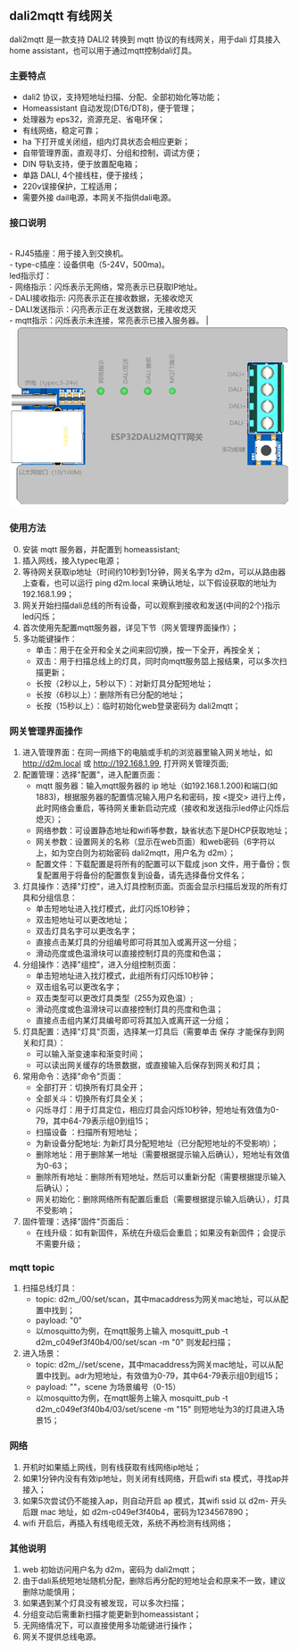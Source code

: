 ## dali2mqtt 有线网关

dali2mqtt 是一款支持 DALI2 转换到 mqtt 协议的有线网关，用于dali 灯具接入 home assistant，也可以用于通过mqtt控制dali灯具。

### 主要特点

- dali2 协议，支持短地址扫描、分配、全部初始化等功能；
- Homeassistant 自动发现(DT6/DT8)，便于管理；
- 处理器为 eps32，资源充足、省电环保；
- 有线网络，稳定可靠；
- ha 下打开或关闭组，组内灯具状态会相应更新；
- 自带管理界面，直观寻灯、分组和控制，调试方便；
- DIN 导轨支持，便于放置配电箱；
- 单路 DALI, 4个接线柱，便于接线；
- 220v误接保护，工程适用；
- 需要外接 dail电源，本网关不指供dali电源。

### 接口说明
<br> - RJ45插座：用于接入到交换机。<br> - type-c插座：设备供电（5-24V，500ma)。<br>led指示灯：<br>- 网络指示：闪烁表示无网络，常亮表示已获取IP地址。<br>- DALI接收指示: 闪亮表示正在接收数据，无接收熄灭<br> - DALI发送指示：闪亮表示正在发送数据，无接收熄灭 <br> - mqtt指示：闪烁表示未连接，常亮表示已接入服务器。 |  ![体积小巧](/res/esp32dali2mqtt.png )

### 使用方法
0. 安装 mqtt 服务器，并配置到 homeassistant;
1. 插入网线，接入typec电源；
2. 等待网关获取ip地址（时间约10秒到1分钟，网关名字为 d2m，可以从路由器上查看，也可以运行 ping d2m.local 来确认地址，以下假设获取的地址为 192.168.1.99；
3. 网关开始扫描dali总线的所有设备，可以观察到接收和发送(中间的2个)指示led闪烁；
4. 首次使用先配置mqtt服务器，详见下节（网关管理界面操作）；
5. 多功能键操作：
    - 单击：用于在全开和全关之间来回切换，按一下全开，再按全关；
    - 双击：用于扫描总线上的灯具，同时向mqtt服务㗊上报结果，可以多次扫描更新；
    - 长按（2秒以上，5秒以下）：对新灯具分配短地址；
    - 长按（6秒以上）：删除所有已分配的地址；
    - 长按（15秒以上）：临时初始化web登录密码为 dali2mqtt；

### 网关管理界面操作
1. 进入管理界面：在同一网络下的电脑或手机的浏览器里输入网关地址，如 http://d2m.local 或 http://192.168.1.99, 打开网关管理页面;
2. 配置管理：选择"配置"，进入配置页面：
    - mqtt 服务器：输入mqtt服务器的 ip 地址（如192.168.1.200)和端口(如1883)，根据服务器的配置情况输入用户名和密码，按 <提交> 进行上传，此时网络会重启，等待网关重新启动完成（接收和发送指示led停止闪烁后熄灭）；
    - 网络参数：可设置静态地址和wifi等参数，缺省状态下是DHCP获取地址；
    - 网关参数：设置网关的名称（显示在web页面）和web密码（6字符以上，如为空白则为初始密码 dali2mqtt，用户名为 d2m）；
    - 配置文件：下载配置是将所有的配置可以下载成 json 文件，用于备份；恢复配置用于将备份的配置恢复到设备，请先选择备份文件名；
3. 灯具操作：选择"灯控"，进入灯具控制页面。页面会显示扫描后发现的所有灯具和分组信息：
    - 单击短地址进入找灯模式，此灯闪烁10秒钟；
    - 双击短地址可以更改地址；
    - 双击灯具名字可以更改名字；
    - 直接点击某灯具的分组编号即可将其加入或离开这一分组；
    - 滑动亮度或色温滑块可以直接控制灯具的亮度和色温；
4. 分组操作：选择"组控"，进入分组控制页面：
    - 单击短地址进入找灯模式，此组所有灯闪烁10秒钟；
    - 双击组名可以更改名字；
    - 双击类型可以更改灯具类型（255为双色温）;
    - 滑动亮度或色温滑块可以直接控制灯具的亮度和色温；
    - 直接点击组内某灯具编号即可将其加入或离开这一分组；
5. 灯具配置：选择"灯具"页面，选择某一灯具后（需要单击 保存 才能保存到网关和灯具）：
    - 可以输入渐变速率和渐变时间；
    - 可以读出网关缓存的场景数据，或直接输入后保存到网关和灯具；
6. 常用命令：选择"命令"页面：
    - 全部打开：切换所有灯具全开；
    - 全部关斗：切换所有灯具全关；
    - 闪烁寻灯：用于灯具定位，相应灯具会闪烁10秒钟，短地址有效值为0-79，其中64-79表示组0到组15；
    - 扫描设备 ：扫描所有短地址；
    - 为新设备分配地址: 为新灯具分配短地址（已分配短地址的不受影响）；
    - 删除地址：用于删除某一地址（需要根据提示输入后确认），短地址有效值为0-63；
    - 删除所有地址：删除所有短地址，然后可以重新分配（需要根据提示输入后确认）；
    - 网关初始化：删除网络所有配置后重启（需要根据提示输入后确认），灯具不受影响；
6. 固件管理：选择"固件"页面后：
    - 在线升级：如有新固件，系统在升级后会重启；如果没有新固件；会提示不需要升级；

### mqtt topic
1. 扫描总线灯具：
    - topic: d2m_<macaddress>/00/set/scan，其中macaddress为网关mac地址，可以从配置中找到；
    - payload: "0"
    - 以mosquitto为例，在mqtt服务上输入 mosquitt_pub -t d2m_c049ef3f40b4/00/set/scan -m "0" 则发起扫描；
2. 进入场景：
    - topic: d2m_<macaddress>/<adr>/set/scene，其中macaddress为网关mac地址，可以从配置中找到。adr为短地址，有效值为0-79，其中64-79表示组0到组15；
    - payload: "<scene>"，scene 为场景编号（0-15）
    - 以mosquitto为例，在mqtt服务上输入 mosquitt_pub -t d2m_c049ef3f40b4/03/set/scene -m "15" 则短地址为3的灯具进入场景15；

### 网络
1. 开机时如果插上网线，则有线获取有线网络ip地址；
2. 如果1分钟内没有有效ip地址，则关闭有线网络，开启wifi sta 模式，寻找ap并接入；
3. 如果5次尝试仍不能接入ap，则自动开启 ap 模式，其wifi ssid 以 d2m- 开头后跟 mac 地址，如 d2m-c049ef3f40b4，密码为1234567890；
4. wifi 开启后，再插入有线电缆无效，系统不再检测有线网络；

### 其他说明
1. web 初始访问用户名为 d2m，密码为 dali2mqtt；
2. 由于dali系统短地址随机分配，删除后再分配的短地址会和原来不一致，建议删除功能慎用；
3. 如果遇到某个灯具没有被发现，可以多次扫描；
4. 分组变动后需重新扫描才能更新到homeassistant；
5. 无网络情况下，可以直接使用多功能键进行操作；
6. 网关不提供总线电源。